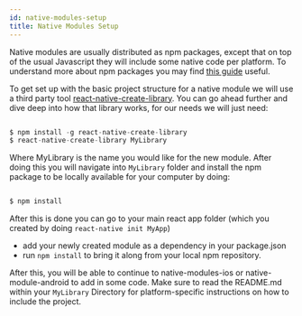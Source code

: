 ```yaml
---
id: native-modules-setup
title: Native Modules Setup
---
```


Native modules are usually distributed as npm packages, except that on top of the usual Javascript they will include some native code per platform. To understand more about npm packages you may find [this guide](https://docs.npmjs.com/getting-started/publishing-npm-packages) useful.

To get set up with the basic project structure for a native module we will use a third party tool [react-native-create-library](https://github.com/frostney/react-native-create-library). You can go ahead further and dive deep into how that library works, for our needs we will just need:


```javascript

$ npm install -g react-native-create-library
$ react-native-create-library MyLibrary

```


Where MyLibrary is the name you would like for the new module. After doing this you will navigate into `MyLibrary` folder and install the npm package to be locally available for your computer by doing:


```javascript

$ npm install

```


After this is done you can go to your main react app folder (which you created by doing `react-native init MyApp`)

* add your newly created module as a dependency in your package.json
* run `npm install` to bring it along from your local npm repository.

After this, you will be able to continue to native-modules-ios or native-module-android to add in some code. Make sure to read the README.md within your `MyLibrary` Directory for platform-specific instructions on how to include the project.

